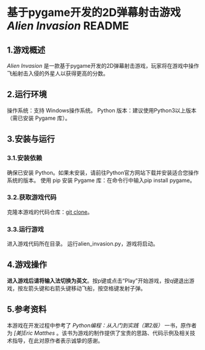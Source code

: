 # 基于pygame开发的2D弹幕射击游戏 *Alien Invasion* README
## 1.游戏概述
*Alien Invasion* 是一款基于pygame开发的2D弹幕射击游戏，玩家将在游戏中操作飞船射击入侵的外星人以获得更高的分数。

## 2.运行环境
操作系统：支持 Windows操作系统。
Python 版本：建议使用Python3以上版本（需已安装 Pygame 库）。

## 3.安装与运行
### 3.1.安装依赖
确保已安装 Python。如果未安装，请前往Python官方网站下载并安装适合您操作系统的版本。
使用 pip 安装 Pygame 库：在命令行中输入pip install pygame。
### 3.2.获取游戏代码
克隆本游戏的代码仓库：[git clone](https://github.com/chenjh726/alien_invasion)。
### 3.3.运行游戏
进入游戏代码所在目录。
运行alien_invasion.py，游戏将启动。

## 4.游戏操作
**进入游戏后请将输入法切换为英文**。按p键或点击“Play”开始游戏，按q键退出游戏，按左箭头键和右箭头键移动飞船，按空格键发射子弹。

## 5.参考资料
本游戏在开发过程中参考了 *Python编程：从入门到实践（第2版）* 一书，原作者为 *[美]Eric Matthes* 。该书为游戏的制作提供了宝贵的思路、代码示例及相关技术指导，在此对原作者表示诚挚的感谢。

